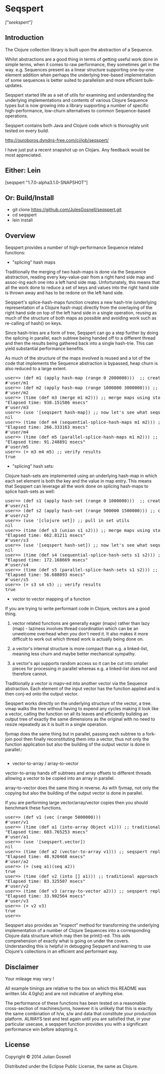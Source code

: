# Seqspert

<i>["seekspert"]</i>

## Introduction

The Clojure collection library is built upon the abstraction of a
Sequence.

Whilst abstractions are a good thing in terms of getting useful work
done in simple terms, when it comes to raw performance, they sometimes
get in the way. e.g. Sequences present as a linear structure
supporting one-by-one element addition when perhaps the underlying
tree-based implementation of some sequences is better suited to
parallelism and more efficient bulk-updates.

Seqspert started life as a set of utils for examining and
understanding the underlying implementations and contents of various
Clojure Sequence types but is now growing into a library supporting a
number of specific high-performance, low-churn alternatives to common
Sequence-based operations.

Seqspert contains both Java and Clojure code which is thoroughly unit
tested on every build.

http://ouroboros.dyndns-free.com/ci/job/seqspert/

I have just put a recent snapshot up on Clojars. Any feedback would be
most appreciated.

## Either: Lein

[seqspert "1.7.0-alpha3.1.0-SNAPSHOT"]

## Or: Build/Install

- git clone https://github.com/JulesGosnell/seqspert.git
- cd seqspert
- lein install

## Overview

Seqspert provides a number of high-performance Sequence related
functions:

- "splicing" hash maps

Traditionally the merging of two hash-maps is done via the Sequence
abstraction, reading every key-value-pair from a right hand side map
and assoc-ing each one into a left hand side map. Unfortunately, this
means that all the work done to reduce a set of keys and values into
the right hand side is thrown away and has to be redone on the left
hand side.

Seqspert's splice-hash-maps function creates a new hash-trie
(underlying representation of a Clojure hash-map) directly from the
overlaying of the right hand side on top of the left hand side in a
single operation, reusing as much of the structure of both maps as
possible and avoiding work such as re-calling of hash() on keys.

Since hash-tries are a form of tree, Seqspert can go a step further by
doing the splicing in parallel, each subtree being handed off to a
different thread and then the results being gathered back into a
single hash-trie. This can yield substantial performance benefits.

As much of the structure of the maps involved is reused and a lot of
the code that implements the Sequence abstraction is bypassed, heap
churn is also reduced to a large extent.

<pre>
user=> (def m1 (apply hash-map (range 0 2000000)))  ;; create a map with 1M entries
#'user/m1
user=> (def m2 (apply hash-map (range 1000000 3000000))) ;; create an intersecting map
#'user/m2
user=> (time (def m3 (merge m1 m2))) ;; merge maps using standard approach
"Elapsed time: 938.151586 msecs"
#'user/m3
user=> (use '[seqspert hash-map]) ;; now let's see what seqspert can do...
nil
user=> (time (def m4 (sequential-splice-hash-maps m1 m2))) ;; sequential seqspert splice
"Elapsed time: 266.333163 msecs"
#'user/m4
user=> (time (def m5 (parallel-splice-hash-maps m1 m2))) ;; parallel seqspert splice
"Elapsed time: 91.248891 msecs"
#'user/m5
user=> (= m3 m4 m5) ;; verify results
true
</pre>

- "splicing" hash sets:

Clojure hash-sets are implemented using an underlying hash-map in
which each set element is both the key and the value in map
entry. This means that Seqspert can leverage all the work done on
splicing hash-maps to splice hash-sets as well:

<pre>
user=> (def s1 (apply hash-set (range 0 1000000)))  ;; create a set with 1M entries
#'user/s1
user=> (def s2 (apply hash-set (range 500000 1500000))) ;; create an intersecting set
#'user/s2
user=> (use '[clojure set]) ;; pull in set utils
nil
user=> (time (def s3 (union s1 s2))) ;; merge maps using standard approach
"Elapsed time: 662.81211 msecs"
#'user/s3
user=> (use '[seqspert hash-set]) ;; now let's see what seqspert can do...
nil
user=> (time (def s4 (sequential-splice-hash-sets s1 s2))) ;; sequential seqspert splice
"Elapsed time: 172.168669 msecs"
#'user/s4
user=> (time (def s5 (parallel-splice-hash-sets s1 s2))) ;; parallel seqspert splice
"Elapsed time: 56.688093 msecs"
#'user/s5
user=> (= s3 s4 s5) ;; verify results
true
</pre>

- vector to vector mapping of a function

If you are trying to write performant code in Clojure, vectors are a
good thing.

1. vector related functions are generally eager (mapv) rather than
lazy (map) - laziness involves thread coordination which can be an
unwelcome overhead when you don't need it. It also makes it more
difficult to work out which thread work is actually being done on.

2. a vector's internal structure is more compact than e.g. a
linked-list, meaning less churn and maybe better mechanical sympathy.

3. a vector's api supports random access so it can be cut into smaller
pieces for processing in parallel whereas e.g. a linked-list does not
and therefore cannot.

Traditionally a vector is mapv-ed into another vector via the Sequence
abstraction. Each element of the input vector has the function applied
and is then conj-ed onto the output vector.

Seqspert works directly on the underlying structure of the vector, a
tree. vmap walks the tree without having to expend any cycles making
it look like a vector, calling the function on all its leaves and
efficiently building an output tree of exactly the same dimensions as
the original with no need to resize repeatedly as it is built in a
single operation.

fjvmap does the same thing but in parallel, passing each subtree to a
fork-join pool then finally reconstituting them into a vector, thus
not only the function application but also the building of the output
vector is done in parallel.:

<pre>
</pre>

- vector-to-array / array-to-vector

vector-to-array hands off subtrees and array offsets to different
threads allowing a vector to be copied into an array in parallel.

array-to-vector does the same thing in reverse. As with fjvmap, not
only the copying but also the building of the output vector is done in
parallel.

If you are performing large vector/array/vector copies then you should
benchmark these functions.

<pre>
user=> (def v1 (vec (range 5000000)))
#'user/v1
user=> (time (def a1 (into-array Object v1))) ;; traditional approach
"Elapsed time: 603.765253 msecs"
#'user/a1
user=> (use '[seqspert.vector])
nil
user=> (time (def a2 (vector-to-array v1))) ;; seqspert replacement
"Elapsed time: 48.920468 msecs"
#'user/a2
user=> (= (seq a1)(seq a2))
true
user=> (time (def v2 (into [] a1))) ;; traditional approach
"Elapsed time: 83.325507 msecs"
#'user/v2
user=> (time (def v3 (array-to-vector a2))) ;; seqspert replacement
"Elapsed time: 33.902564 msecs"
#'user/v3
user=> (= v2 v3)
true
user=> 
</pre>

Seqspert also provides an "inspect" method for transforming the
underlying implementation of a number of Clojure Sequences into a
corresponding Clojure data structure which may then be
print()-ed. This aids comprehension of exactly what is going on under
the covers. Understanding this is helpful in debugging Seqspert and
learning to use Clojure's collections in an efficient and performant
way.


## Disclaimer

Your mileage may vary !

All example timings are relative to the box on which this README was
written (4x 4.0ghz) and are not indicative of anything else.

The performance of these functions has been tested on a reasonable
cross-section of machines/jvms, however it is unlikely that this is
exactly the same combination of h/w, s/w and data that constitute your
production platform. ALWAYS test and test again until you are
satisfied that, in your particular usecase, a seqspert function
provides you with a significant performance win before adopting it.

## License

Copyright © 2014 Julian Gosnell

Distributed under the Eclipse Public License, the same as Clojure.

